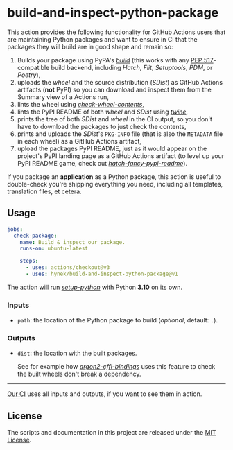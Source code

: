 # build-and-inspect-python-package

This action provides the following functionality for GitHub Actions users that are maintaining Python packages and want to ensure in CI that the packages they will build are in good shape and remain so:

1. Builds your package using PyPA's [*build*](https://pypi.org/project/build/) (this works with any [PEP 517](https://peps.python.org/pep-0517/)-compatible build backend, including *Hatch*, *Flit*, *Setuptools*, *PDM*, or *Poetry*),
1. uploads the *wheel* and the source distribution (*SDist*) as GitHub Actions artifacts (**not** PyPI) so you can download and inspect them from the Summary view of a Actions run,
1. lints the wheel using [*check-wheel-contents*](https://pypi.org/project/check-wheel-contents/),
1. lints the PyPI README of both *wheel* and *SDist* using [*twine*](https://pypi.org/project/twine/),
1. prints the tree of both *SDist* and *wheel* in the CI output, so you don't have to download the packages to just check the contents,
1. prints and uploads the *SDist*'s `PKG-INFO` file (that is also the `METADATA` file in each wheel) as a GitHub Actions artifact,
1. upload the packages PyPI README, just as it would appear on the project's PyPI landing page as a GitHub Actions artifact (to level up your PyPI README game, check out [*hatch-fancy-pypi-readme*](https://github.com/hynek/hatch-fancy-pypi-readme)).

If you package an **application** as a Python package, this action is useful to double-check you're shipping everything you need, including all templates, translation files, et cetera.


## Usage

```yaml
jobs:
  check-package:
    name: Build & inspect our package.
    runs-on: ubuntu-latest

    steps:
      - uses: actions/checkout@v3
      - uses: hynek/build-and-inspect-python-package@v1
```

The action will run [*setup-python*](https://github.com/actions/setup-python) with Python **3.10** on its own.


### Inputs

- `path`: the location of the Python package to build (*optional*, default: `.`).


### Outputs

- `dist`: the location with the built packages.

  See for example how [*argon2-cffi-bindings*](https://github.com/hynek/argon2-cffi-bindings/blob/a9d295e577b271b1c7f6ca3929fe8b39ba8b689e/.github/workflows/ci.yml#L75-L85) uses this feature to check the built wheels don't break a dependency.

---

[Our CI](.github/workflows/ci.yml) uses all inputs and outputs, if you want to see them in action.

## License

The scripts and documentation in this project are released under the [MIT License](LICENSE).
